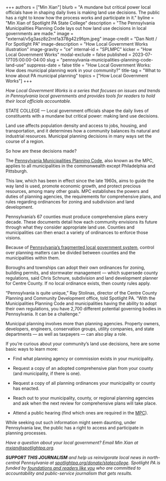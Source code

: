 +++
authors = ["Min Xian"]
blurb = "A mundane but critical power local officials have in shaping daily lives is making land use decisions. The public has a right to know how the process works and participate in it."
byline = "Min Xian of Spotlight PA State College"
description = "The Pennsylvania Municipalities Planning Code lays out how land use decisions in local governments are made."
image = "external/v5g3asz8z2rnt1a378g42z9fqm.jpeg"
image-credit = "Dan Nott / For Spotlight PA"
image-description = "How Local Government Works illustration"
image-gravity = "ce"
internal-id = "SPLMPC"
kicker = "How Local Government Works"
modal-exclude = false
published = 2023-07-17T05:00:00-04:00
slug = "pennsylvania-municipalities-planning-code-land-use"
suppress-date = false
title = "How Local Government Works: How does municipal planning work in your community?"
title-tag = "What to know about PA municipal planning"
topics = ["How Local Government Works"]
+++

<em>How Local Government Works is a series that focuses on issues and trends in Pennsylvania local governments and provides tools for readers to hold their local officials accountable.</em>

STATE COLLEGE — Local government officials shape the daily lives of constituents with a mundane but critical power: making land use decisions.

Land use affects population density and access to jobs, housing, and transportation, and it determines how a community balances its natural and industrial resources. Municipal planning decisions in many ways set the course of a region.

So how are these decisions made?

The <a href="https://web.archive.org/20130617212430/https://www.legis.state.pa.us/WU01/LI/LI/US/HTM/1968/0/0247..HTM">Pennsylvania Municipalities Planning Code</a>, also known as the MPC, applies to all municipalities in the commonwealth except Philadelphia and Pittsburgh.

This law, which has been in effect since the late 1960s, aims to guide the way land is used, promote economic growth, and protect precious resources, among many other goals. MPC establishes the powers and duties of planning agencies, the requirements for comprehensive plans, and rules regarding ordinances for zoning and subdivision and land development.

<script src="https://www.spotlightpa.org/embed.js" async></script><div data-spl-embed-version="1" data-spl-src="https://www.spotlightpa.org/embeds/newsletter/?cta=Sign%20up%20for%20our%20new%20regional%20newsletter%2C%20%3Cb%3ETalk%20of%20the%20Town%3C%2Fb%3E%2C%20and%20get%20all%20the%20news%20and%20notes%20from%20State%20College%20and%20north-central%20PA.&button=Sign%20Up%20Now&preselect=state_college&eyebrow=DON'T%20MISS%20A%20BEAT"></div>

Pennsylvania’s 67 counties must produce comprehensive plans every decade. These documents detail how each community envisions its future through what they consider appropriate land use. Counties and municipalities can then enact a variety of ordinances to enforce those visions.

Because of <a href="https://www.spotlightpa.org/statecollege/2023/02/local-government-accountability-transparency-pennsylvania/">Pennsylvania’s fragmented local government system</a>, control over planning matters can be divided between counties and the municipalities within them.

Boroughs and townships can adopt their own ordinances for zoning, building permits, and stormwater management — which supersede county regulations, said Chris Schnure, subdivision and land development planner for Centre County. If no local ordinance exists, then county rules apply.

“Pennsylvania is quite unique,” Ray Stolinas, director of the Centre County Planning and Community Development office, told Spotlight PA. “With the Municipalities Planning Code and municipalities having the ability to adopt their own regulations, you have 2,700 different potential governing bodies in Pennsylvania. It can be a challenge.”

Municipal planning involves more than planning agencies. Property owners, developers, engineers, conservation groups, utility companies, and state departments — as well as taxpayers — can also play a role.

<script src="https://www.spotlightpa.org/embed.js" async></script><div data-spl-embed-version="1" data-spl-src="https://www.spotlightpa.org/embeds/donate/"></div>

If you’re curious about your community’s land use decisions, here are some basic ways to learn more:

- Find what planning agency or commission exists in your municipality.

- Request a copy of an adopted comprehensive plan from your county (and municipality, if there is one).

- Request a copy of all planning ordinances your municipality or county has enacted.

- Reach out to your municipality, county, or regional planning agencies and ask when the next review for comprehensive plans will take place.

- Attend a public hearing (find which ones are required in the <a href="https://web.archive.org/20130617212430/https://www.legis.state.pa.us/WU01/LI/LI/US/HTM/1968/0/0247..HTM">MPC</a>).

While seeking out such information might seem daunting, under Pennsylvania law, the public has a right to access and participate in planning processes.

<em>Have a question about your local government? Email Min Xian at </em><a href="mailto:mxian@spotlightpa.org"><em>mxian@spotlightpa.org</em></a><em>.</em>

<strong><em>SUPPORT THIS JOURNALISM</em></strong><em> and help us reinvigorate local news in north-central Pennsylvania at </em><a href="https://www.spotlightpa.org/donate/statecollege"><em>spotlightpa.org/donate/statecollege</em></a><em>. Spotlight PA is funded by </em><a href="https://www.spotlightpa.org/support"><em>foundations and readers like you</em></a><em> who are committed to accountability and public-service journalism that gets results.</em>
